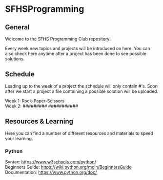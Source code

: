 # SFHSProgramming

## General
Welcome to the SFHS Programming Club repository!

Every week new topics and projects will be introduced on here.
You can also check here anytime after a project has been done to see possible solutions.

## Schedule
Leading up to the week of a project the schedule will only contain #'s. 
Soon after we start a project a file containing a possible solution will be uploaded.

Week 1: Rock-Paper-Scissors<br/>
Week 2: ######### ###########

## Resources & Learning
Here you can find a number of different resources and materials to speed your learning.

### Python
Syntax: https://www.w3schools.com/python/<br/>
Beginners Guide: https://wiki.python.org/moin/BeginnersGuide<br/>
Documentation: https://www.python.org/doc/
